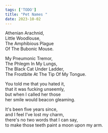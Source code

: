 ```yaml
---
tags: ['TODO']
title: "Pet Names "
date: 2023-10-02
---
```


Athenian Arachnid,  
Little Woodlouse,  
The Amphibious Plague  
Of The Bubonic Mouse.

My Pneumonic Tremor,  
The Phlegm In My Lungs,  
The Black Cat Under Ladder,  
The Frostbite At The Tip Of My Tongue.

You told me that you hated it,  
that it was fucking unseemly,  
but when I called her those  
her smile would beacon gleaming.

It's been five years since,  
and I feel I've lost my charm,  
there's no two words that I can say,  
to make those teeth paint a moon upon my arm.
